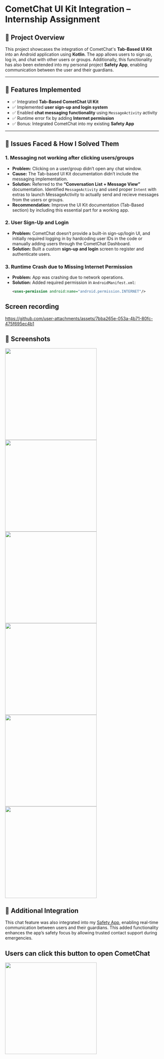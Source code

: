 # CometChat UI Kit Integration – Internship Assignment

## 📱 Project Overview

This project showcases the integration of CometChat's **Tab-Based UI Kit** into an Android application 
using **Kotlin**. The app allows users to sign up, log in, and chat with other users or groups.
Additionally, this functionality has also been extended into my personal project **Safety App**, 
enabling communication between the user and their guardians.

---

## 🔧 Features Implemented

- ✅ Integrated **Tab-Based CometChat UI Kit**
- ✅ Implemented **user sign-up and login system**
- ✅ Enabled **chat messaging functionality** using `MessageActivity` activity
- ✅ Runtime error fix by adding **Internet permission**
- ✅ Bonus: Integrated CometChat into my existing **Safety App**

---

## 🧠 Issues Faced & How I Solved Them

### 1. **Messaging not working after clicking users/groups**
- **Problem:** Clicking on a user/group didn’t open any chat window.
- **Cause:** The Tab-based UI Kit documentation didn’t include the messaging implementation.
- **Solution:** Referred to the **“Conversation List + Message View”** documentation. Identified `MessageActivity` and used proper `Intent` with extras to launch MessageActivity to actually send and recieve messages from the users or groups.
- **Recommendation:** Improve the UI Kit documentation (Tab-Based section) by including this essential part for a working app.

### 2. **User Sign-Up and Login**
- **Problem:** CometChat doesn’t provide a built-in sign-up/login UI, and initially required logging in by hardcoding user IDs in the code or manually adding users through the CometChat Dashboard.
- **Solution:** Built a custom **sign-up and login** screen to register and authenticate users.

### 3. **Runtime Crash due to Missing Internet Permission**
- **Problem:** App was crashing due to network operations.
- **Solution:** Added required permission in `AndroidManifest.xml`:
  ```xml
  <uses-permission android:name="android.permission.INTERNET"/>

## Screen recording
 
https://github.com/user-attachments/assets/7bba265e-053a-4b71-80fc-475f695ec4b1

## 📸 Screenshots

<img src="https://github.com/user-attachments/assets/986020f8-9880-4d76-bf9b-688db73e1c84" width="300"/>
<img src="https://github.com/user-attachments/assets/d50622fb-79d4-48aa-80a8-7e91f369c34b" width="300"/>
<img src="https://github.com/user-attachments/assets/876f58c0-d94a-4a25-8613-9902db68f2f2" width="300"/>
<img src="https://github.com/user-attachments/assets/f88c677e-5307-4840-a2b0-71613047c44e" width="300"/>
<img src="https://github.com/user-attachments/assets/6fd1430c-1ff5-4c20-9382-b58cc4bc3da4" width="300"/>
<img src="https://github.com/user-attachments/assets/f8b69f6b-28b0-4e7d-a73a-9f98f46de730" width="300"/>


## 🔗 Additional Integration

This chat feature was also integrated into my [Safety App](https://github.com/aritra404/Safety_app-main), enabling real-time communication between users and their guardians. This added functionality enhances the app’s safety focus by allowing trusted contact support during emergencies.

## Users can click this button to open CometChat


<img src="https://github.com/user-attachments/assets/5e47223d-5ea3-4ac1-a52a-9ef5cdd82d84" width="300"/>


